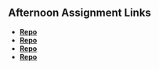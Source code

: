 ## Afternoon Assignment Links

* **[Repo](https://github.com/Levi-T2/Burger-API)**
* **[Repo](https://github.com/Levi-T2/gregslist-node)**
* **[Repo](https://github.com/Levi-T2/planetary-API)**
* **[Repo](https://github.com/Levi-T2/<ASSIGNMENT_REPO>)**

